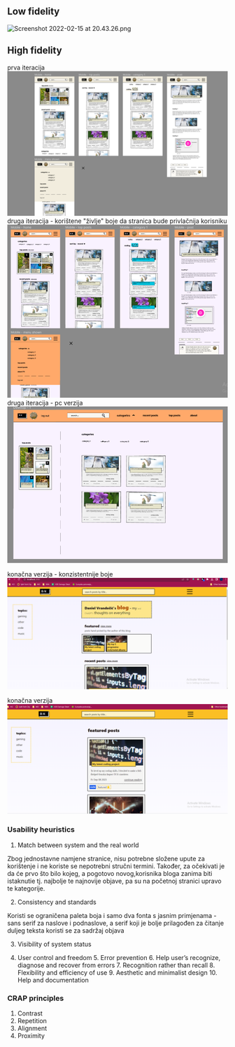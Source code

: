 ## Low fidelity

![Screenshot 2022-02-15 at 20.43.26.png](./ImagesForReadme/Screenshot_2022-02-15_at_20.43.26.png)

## High fidelity

prva iteracija
![](./public/readme/Snimka%20zaslona%202023-03-07%20201333.png)
druga iteracija - korištene "življe" boje da stranica bude privlačnija korisniku
![](./public/readme/Snimka%20zaslona%202023-09-08%20080705.png)
druga iteracija - pc verzija
![](./public/readme/Snimka%20zaslona%202023-09-08%20080725.png)

konačna verzija - konzistentnije boje
![](./public/readme/Snimka%20zaslona%202023-09-08%20081328.png)

konačna verzija
![](./public/readme/Snimka%20zaslona%202023-09-08%20081353.png)

### Usability heuristics

1. Match between system and the real world

Zbog jednostavne namjene stranice, nisu potrebne složene upute za korištenje i ne koriste se nepotrebni stručni termini.
Također, za očekivati je da će prvo što bilo kojeg, a pogotovo novog,korisnika bloga zanima biti istaknutie tj. najbolje te najnovije objave, pa su na početnoj stranici upravo te kategorije.

2. Consistency and standards

Koristi se ograničena paleta boja i samo dva fonta s jasnim primjenama - sans serif za naslove i podnaslove, a serif koji je bolje prilagođen za čitanje duljeg teksta koristi se za sadržaj objava 

3. Visibility of system status



4. User control and freedom 5. Error prevention 6. Help user’s recognize, diagnose and recover from errors 7. Recognition rather than recall 8. Flexibility and efficiency of use 9. Aesthetic and minimalist design 10. Help and documentation

### CRAP principles

1. Contrast
2. Repetition
3. Alignment
4. Proximity
